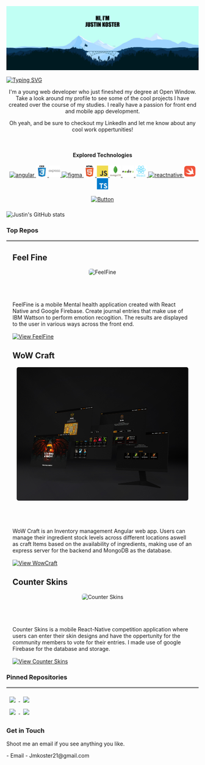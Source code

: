 [![Justin's GitHub Banner](./assets/GitBack.png)]('')

<a href="https://git.io/typing-svg"><img src="https://readme-typing-svg.demolab.com?font=Fira+Code&weight=600&size=32&pause=1000&color=FED32C&center=true&vCenter=true&width=1400&lines=Web Developer" alt="Typing SVG" /></a>
</br>

<p align="center">I'm a young web developer who just fineshed my degree at Open Window. Take a look around my profile to see some of the cool projects I have created over the course of my studies. I really have a passion for front end and mobile app development.</p>
<p align="center">Oh yeah, and be sure to checkout my LinkedIn and let me know about any cool work oppertunities!</p>

</br>

<h4 align="center">Explored Technologies</h4>
<p align="center"> <a href="https://angular.io" target="_blank" rel="noreferrer"> <img src="https://angular.io/assets/images/logos/angular/angular.svg" alt="angular" width="30" height="30"/> </a>   <a href="https://www.w3schools.com/css/" target="_blank" rel="noreferrer"> <img src="https://raw.githubusercontent.com/devicons/devicon/master/icons/css3/css3-original-wordmark.svg" alt="css3" width="30" height="30"/> </a>  <a href="https://expressjs.com" target="_blank" rel="noreferrer"> <img src="https://raw.githubusercontent.com/devicons/devicon/master/icons/express/express-original-wordmark.svg" alt="express" width="30" height="30"/> </a> <a href="https://www.figma.com/" target="_blank" rel="noreferrer"> <img src="https://www.vectorlogo.zone/logos/figma/figma-icon.svg" alt="figma" width="30" height="30"/> </a>  <a href="https://www.w3.org/html/" target="_blank" rel="noreferrer"> <img src="https://raw.githubusercontent.com/devicons/devicon/master/icons/html5/html5-original-wordmark.svg" alt="html5" width="30" height="30"/> </a>  <a href="https://developer.mozilla.org/en-US/docs/Web/JavaScript" target="_blank" rel="noreferrer"> <img src="https://raw.githubusercontent.com/devicons/devicon/master/icons/javascript/javascript-original.svg" alt="javascript" width="30" height="30"/> </a>  <a href="https://www.mongodb.com/" target="_blank" rel="noreferrer"> <img src="https://raw.githubusercontent.com/devicons/devicon/master/icons/mongodb/mongodb-original-wordmark.svg" alt="mongodb" width="30" height="30"/> </a> <a href="https://nodejs.org" target="_blank" rel="noreferrer"> <img src="https://raw.githubusercontent.com/devicons/devicon/master/icons/nodejs/nodejs-original-wordmark.svg" alt="nodejs" width="30" height="30"/> </a>   <a href="https://reactjs.org/" target="_blank" rel="noreferrer"> <img src="https://raw.githubusercontent.com/devicons/devicon/master/icons/react/react-original-wordmark.svg" alt="react" width="30" height="30"/> </a> <a href="https://reactnative.dev/" target="_blank" rel="noreferrer"> <img src="https://reactnative.dev/img/header_logo.svg" alt="reactnative" width="30" height="30"/> </a> <a href="https://developer.apple.com/swift/" target="_blank" rel="noreferrer"> <img src="https://raw.githubusercontent.com/devicons/devicon/master/icons/swift/swift-original.svg" alt="swift" width="30" height="30"/> </a>  <a href="https://www.typescriptlang.org/" target="_blank" rel="noreferrer"> <img src="https://raw.githubusercontent.com/devicons/devicon/master/icons/typescript/typescript-original.svg" alt="typescript" width="30" height="30"/> </a> </p>

<p align="center">
<a href="https://www.linkedin.com/in/justin-koster-502401225/">
    <img alt="Button" title="Liniked in" src="https://custom-icon-badges.demolab.com/badge/-My%20LinkedIn-blue?style=for-the-badge&logoColor=white&logo=repo"/>
  </a>
</p>

### 

![Justin's GitHub stats](https://github-readme-stats.vercel.app/api?username=RetroPixelz&show_icons=true&theme=radical)

### Top Repos

<hr style="height: 
3px; background-color: gray;" />

<div style="margin-right: 1rem; margin-bottom: .5rem; margin-left: 1rem">
        <h2>Feel Fine</h2>
        <p align="center">
            <img src="./assets/FeelFine.png" alt="FeelFine" style="max-width: 450px;    
              height: 350px; margin-bottom: 20px; border-radius: 5px;">
              </p>
</br>
</br>
FeelFine is a mobile Mental health application created with React Native and Google Firebase. Create journal entries that make use of IBM Wattson to perform emotion recogition. The results are displayed to the user in various ways across the front end.
        <div style="display: flex; justify-content: space-between; margin-top: 1rem">
        <a href="https://github.com/RetroPixelz/FeelFine">
          <img alt="View FeelFine" title="FeelFine"              
              src="https://custom-icon-badges.demolab.com/badge/View%20FeelFine%20-FED32C.svg?style=for-the-badge&logo=code&logoSource=feather"/>
        </a>
     </div>
</div>

<div style="margin-right: 1rem; margin-bottom: .5rem; margin-left: 1rem">
        <h2>WoW Craft</h2>
        <p align="center">
            <img src="./assets/wowcraft.jpg" alt="Wowcraft" style="max-width: 450px;    
              height: 350px; margin-bottom: 20px; border-radius: 5px;">
              </p>
</br>
</br>
WoW Craft is an Inventory management Angular web app. Users can manage their ingredient stock levels across different locations aswell as craft Items based on the availability of ingredients, making use of an express server for the backend and MongoDB as the database.
        <div style="display: flex; justify-content: space-between; margin-top: 1rem">
        <a href="https://github.com/RetroPixelz/WowCraft">
          <img alt="View WowCraft" title="wowCraft"              
              src="https://custom-icon-badges.demolab.com/badge/View%20WowCraft%20-FED32C.svg?style=for-the-badge&logo=code&logoSource=feather"/>
        </a>
     </div>
</div>

<div style="margin-right: 1rem; margin-bottom: .5rem; margin-left: 1rem">
        <h2>Counter Skins</h2>
        <p align="center">
            <img src="./assets/CounterSkins.png" alt="Counter Skins" style="max-width: 100%;    
              height: 350px; margin-bottom: 20px; border-radius: 5px;">
              </p>
            
</br>
</br>
Counter Skins is a mobile React-Native competition application where users can enter their skin designs and have the oppertunity for the community members to vote for their entries. I made use of google Firebase for the database and storage.
        <div style="display: flex; justify-content: space-between; margin-top: 1rem">
        <a href="https://github.com/RetroPixelz/SkinsGive">
          <img alt="View Counter Skins" title="Counter Skins"              
              src="https://custom-icon-badges.demolab.com/badge/View%20Counter Skins%20-FED32C.svg?style=for-the-badge&logo=code&logoSource=feather"/>
        </a>
     </div>
</div>


### Pinned Repositories 
<hr style="height: 
3px; background-color: gray;" />

<a href="https://github.com/RetroPixelz/SkinsGive">
  <img align="center" style="margin:0.5rem" src="https://github-readme-stats.vercel.app/api/pin/?username=RetroPixelz&repo=SkinsGive&title_color=ffffff&text_color=c9cacc&icon_color=4AB197&bg_color=1A2B34" />
</a>

<a href="https://github.com/epicYellow/Innovex-Bank.App">
  <img align="center" style="margin:0.5rem" src="https://github-readme-stats.vercel.app/api/pin/?username=epicYellow&repo=Innovex-Bank.App&title_color=ffffff&text_color=c9cacc&icon_color=4AB197&bg_color=1A2B34" />
</a>


<br>

<a href="https://github.com/RetroPixelz/WowCraft">
  <img align="center" style="margin:0.5rem" src="https://github-readme-stats.vercel.app/api/pin/?username=RetroPixelz&repo=WowCraft&title_color=ffffff&text_color=c9cacc&icon_color=4AB197&bg_color=1A2B34" />
</a>

<a href="https://github.com/RetroPixelz/FeelFine">
  <img align="center" style="margin:0.5rem" src="https://github-readme-stats.vercel.app/api/pin/?username=RetroPixelz&repo=FeelFine&title_color=ffffff&text_color=c9cacc&icon_color=4AB197&bg_color=1A2B34" />
</a>

<br>

### Get in Touch

<p> Shoot me an email if you see anything you like. </p>
- Email - Jmkoster21@gmail.com


